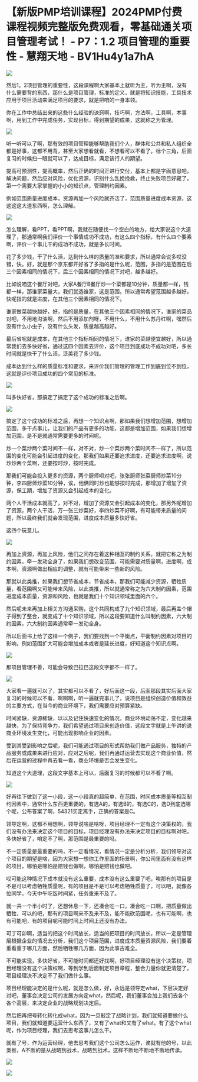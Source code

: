 # 【新版PMP培训课程】2024PMP付费课程视频完整版免费观看，零基础通关项目管理考试！ - P7：1.2 项目管理的重要性 - 慧翔天地 - BV1Hu4y1a7hA

![](img/9e8d2fb1088f535945d423304f98ccfa_0.png)

然后1。2项目管理的重要性，这段课程啊大家基本上就听为主，听为主啊，没有什么需要背的东西，那什么是项目管理，标准的定义，就是将知识技能，工具技术应用于项目活动来满足项目的要求，就是把咱的一身本领。

你在工作中总结出来的这些什么经验的诀窍啊，技巧啊，方法啊，工具啊，本事啊，用到工作中完成任务，实现目标，得到期望的成果，这就称之为管理。



![](img/9e8d2fb1088f535945d423304f98ccfa_2.png)

听一听可以了啊，那有效的项目管理能够帮助我们个人，群体和公共和私人组织全都是好事，这都不用背，甚至大家想看就看，不想看可以不看了，标个三角，后面复习的时候扫一眼就可以了，达成目标，满足该行人的期望。

提高可预测性，提高概率，然后正确的时间正进行交付，基本上都是字面意思吧，解决问题，然后应对风险，优化资源，识别什么乱挽挽救，终止失败项目好藏了，第一个需要大家掌握的小小的知识点，管理制约因素。

例如范围质量进度成本，资源再加一个风险就齐活了，范围质量进度成本资源，这这这这大道东西啊，怎么理解。

![](img/9e8d2fb1088f535945d423304f98ccfa_4.png)

怎么理解，看PPT，看PPT啊，我就在随便找一个空白的地方，给大家说这个大道理了，那通常啊我们评价一个事情成功不成功，有这么四个指标，有什么四个要素啊，评价一个事儿干的成功不成功，就是多长时间。

花了多少钱，干了什么活，达到什么样的质量的准和要求，所以通常会说多哎没错，快，好，就是那个京东都开好省了多指的是什么呢，范围，多指的是范围在后三个因素相同的情况下，后三个因素相同的情况下对吧，越多越好。

比如说咱这个餐厅对吧，大家A餐厅B餐厅炒一个菜都是10分钟，质量都一样，钱都一样，那谁家菜量大，我们就选谁家，这是范围，所以通常希望范围越多越好，快呢指的就是进度，在其他三个因素相同的情况下。

谁家做菜越快越好，好，指的是质量，在其他三个因素相同的情况下，谁家的菜品对吧，不用地沟油啊，然后不用添加剂呀，不用什么，不用什么苏丹红啊，嘿然后没有什么小虫子，没有什么头发，质量越高越好。

最后省呢就是成本，在其他三个指标相同的情况下，谁家的菜越便宜越好，所以通常我们去多快好省，通过这四个因素去评价，这个项目到底成功不成功对吧，多长时间就是快干了什么活，泛美花了多少钱。

成本达到什么样的质量标准和要求，来评价我们管理的管理工作到底到位不到位，这就是评价项目成功的四个常见的标准。



![](img/9e8d2fb1088f535945d423304f98ccfa_6.png)

叫多快好省，那搞定了搞定了这个成功的标准之后啊。

![](img/9e8d2fb1088f535945d423304f98ccfa_8.png)

搞定了这个成功的标准之后，再想一个知识点啊，那如果我们想增加范围，想增加范围，多干点事儿，让我们的产品有更多的功能，这都是增加范围，如果我们想增加范围，是不是就通常需要更多的时间呢。

炒一个菜炒两个菜时间不一样，对不对，炒一个菜炒两个菜时间不一样了，所以范围的变化可能会引起进度的变化，那我们如果还要追求进度，还要追求进度啊，说炒炒两个菜啊，还要按时炒，按时完成。

那我们可能会投入更多的资源，两个厨师呗对吧，张张厨师张菜厨师炒菜10分钟，李四厨师炒菜10分钟，诶，他俩同时炒也能够按时完成，那增加了增加了资源，保工期，增加了资源又会引起成本的变化。

两个人干活成本就高了，对不对，增加了资源又会引起成本的变化，那另外呢增加了资源，两个人干活，万一张三炒菜好，李四炒菜不好啊，有可能带来质量的问题，所以最终我们就会发现范围，进度成本质量多快好省。

这四个玩意儿。

![](img/9e8d2fb1088f535945d423304f98ccfa_10.png)

再加上资源，再加上风险，他们之间存在着这种相互的制约关系，就把它称之为制约因素，牵一发动全身了，如果我们想改变范围，可能需要对质量啊，进度啊，成本啊，资源啊做出相应的调整，就有可能带来一些新的风险。

那就以此类推，如果我们想节省成本，节省成本，那我们可能减少资源，牺牲质量，看范围啊又可能带来风险，以此类推，所以就通常称之为六大制约因素，范围进度成本质量，资源和风险，也就是我们十个知识领域里面的六个。

然后呢未来再加上相关方沟通采购，这个共同构成了九个知识领域，最后再盖个帽子得到了整合，就变成了十个知识领域，所以这段要知道什么叫制约因素，六大制约因素，六大制约因素通常牵一发动全身。

所以后面书上给了这样一个例子，我们要找到一个平衡点，平衡制约因素对项目的影响，例如范围扩大可能会增加成本或者是延长进度，好知道这个知识点啊。



![](img/9e8d2fb1088f535945d423304f98ccfa_12.png)

那项目管理不善，可能会导致巴拉巴这段文字都不一样了。

![](img/9e8d2fb1088f535945d423304f98ccfa_14.png)

大家看一遍就可以了，其实都可以不看了，好后面这一段，后面那段其实后面大家复习的时候可以不看，啊啊啊，听一遍就完事儿了，说项目是组织创造价值和效益的主要方式，在当今的商业环境下，我们需要应对预算紧缺。

时间紧缺，资源稀缺，以以及记住快速变化的情况，商业环境动荡不定，变化越来越快，为了保持竞争力，我们希望通过项目来创造价值，这段文字就是上午讲的说商业环境发生变化，可能出现影响企业的因素。

受到其受到影响之后呢，我们可能通过项目的形式帮助我们做产品服务，独特的产品服务或成果来进行应对，应对之后呢，我们再通过运营去实现这个商业价值，然后在运营的过程中再去看一看，商业环境是否会发生变化。

知道这个大道理，这段文字基本上可以，后面复习的时候都可以不看了啊。

![](img/9e8d2fb1088f535945d423304f98ccfa_16.png)

好再往下做到了这一小段，这一小段真的超简单，在范围，时间成本质量等相互制约因素中，通常什么东西更重要的，有选A的，有选B的，有选C的，选D到底选哪个呢，公布答案了啊，54321买定离手，正确的答案是C。

领导定啊，这都不用想啊，领导说啥是啥呀，项目经理不一定有这个决策权的，我们没有办法来决定这个项目的目标，项目经理没有办法来决定项目的目标啊对吧，多快好省了，咱定不了啊，那范围是最重要的吗。

不一定质量是最重要的吗，不一定看情况，看情况一定是分析分析，我们领导对这个项目的期望是啥，因为大家想一想你工作里面的场景啊，你公司里面有没有这样的项目，哪怕是哪怕是赔钱也做啊，哪怕是赔钱也做吧。

哎可能这种情况下成本就没有这么重要，成本没有这么重要了吧，唉那有的项目是不是可以考虑牺牲质量呢，有的项目是不是可以考虑牺牲质量了，可以吧，就像各位同学，今天中午吃饭时间紧，任务重来不及了。

就一共一个半小时了，还想休息一下，还凑合吃一口，凑合吃一口啊，把质量做出牺牲，可以的吧，那有的项目啊来不及来不及，能不能砍范围呢，也有可能啊，也有可能吧，有的项目呢可能时间上时间上还没有办法。

可丁可卯啊，适当的把这个时间放长，适当的把项目的时间放长，所以一定是管理层根据企业的情况去分析，我们这个项目范围，进度成本质量资源风险，我们要着重看重于哪几方面，然后牺牲哪几方面，因为此事古难全。

不可能实现，多快好省，不可能时间都还好找啊，好项目经理没有这个决策权，项目经理没有这个决策权啊，等到学到后面制定项目章程，整合力量你就更清楚了，项目经理决不决定不了我们做什么事。

项目经理能决定的是什么呢，就是怎么做，好，永远是领导定what，下层决定好对吧，董事会决定公司的发展方向定what，然后呢，我们董事会加上我们去各个各个高层，来决定企业的战略规划决定后。

然后把再把号转化转化成what，因为一旦敲定了战略计划，我们就知道要做什么项目，我们就知道要运营什么东西了，又有了what和又有了what，有了这个what呢，作为项目经理，我们去思考这事儿怎么干。

就有了号，作为运营经理，他去思考我们这个公司怎么运作，诶就有他的号，以此类推，A不断的是从战略到战术，战略到战术，这样不断地不断地不断地传承。



![](img/9e8d2fb1088f535945d423304f98ccfa_18.png)

![](img/9e8d2fb1088f535945d423304f98ccfa_19.png)